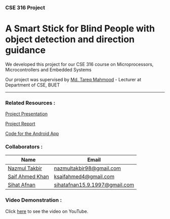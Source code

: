 ### CSE 316 Project 
# A Smart Stick for Blind People  with object detection and direction guidance
We developed this project for our CSE 316 course on Microprocessors, Microcontrollers and Embedded Systems

Our project was supervised by [Md. Tareq Mahmood](https://sites.google.com/view/mdtareqmahmood/) - Lecturer at Department of CSE, BUET
___
### Related Resources :
[Project Presentation](https://www.youtube.com/watch?v=c8J_XOOHVkg)

[Project Report](https://www.youtube.com/watch?v=c8J_XOOHVkg)

[Code for the Android App](https://github.com/ksaifahmed/the_stick_app)

### Collaborators :

| Name              | Email                    |
| ----------------- | ------------------------ |
| [Nazmul Takbir](https://github.com/NazmulTakbir)     | nazmultakbir98@gmail.com |
| [Saif Ahmed Khan](https://github.com/ansakib) | ksaifahmed4@gmail.com      |
| [Sihat Afnan](https://github.com/AfnanCSE98) | sihatafnan15.9.1997@gmail.com      |

### Video Demonstration :
Click [here](https://youtu.be/c8J_XOOHVkg) to see the video on YouTube.
